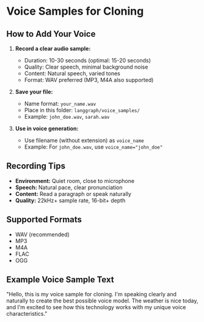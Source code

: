 # Voice Samples for Cloning

## How to Add Your Voice

1. **Record a clear audio sample:**
   - Duration: 10-30 seconds (optimal: 15-20 seconds)
   - Quality: Clear speech, minimal background noise
   - Content: Natural speech, varied tones
   - Format: WAV preferred (MP3, M4A also supported)

2. **Save your file:**
   - Name format: `your_name.wav`
   - Place in this folder: `langgraph/voice_samples/`
   - Example: `john_doe.wav`, `sarah.wav`

3. **Use in voice generation:**
   - Use filename (without extension) as `voice_name`
   - Example: For `john_doe.wav`, use `voice_name="john_doe"`

## Recording Tips

- **Environment:** Quiet room, close to microphone
- **Speech:** Natural pace, clear pronunciation
- **Content:** Read a paragraph or speak naturally
- **Quality:** 22kHz+ sample rate, 16-bit+ depth

## Supported Formats
- WAV (recommended)
- MP3
- M4A
- FLAC
- OGG

## Example Voice Sample Text
"Hello, this is my voice sample for cloning. I'm speaking clearly and naturally to create the best possible voice model. The weather is nice today, and I'm excited to see how this technology works with my unique voice characteristics."
